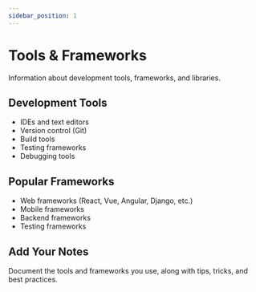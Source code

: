 ```yaml
---
sidebar_position: 1
---
```


# Tools & Frameworks

Information about development tools, frameworks, and libraries.

## Development Tools

- IDEs and text editors
- Version control (Git)
- Build tools
- Testing frameworks
- Debugging tools

## Popular Frameworks

- Web frameworks (React, Vue, Angular, Django, etc.)
- Mobile frameworks
- Backend frameworks
- Testing frameworks

## Add Your Notes

Document the tools and frameworks you use, along with tips, tricks, and best practices.
